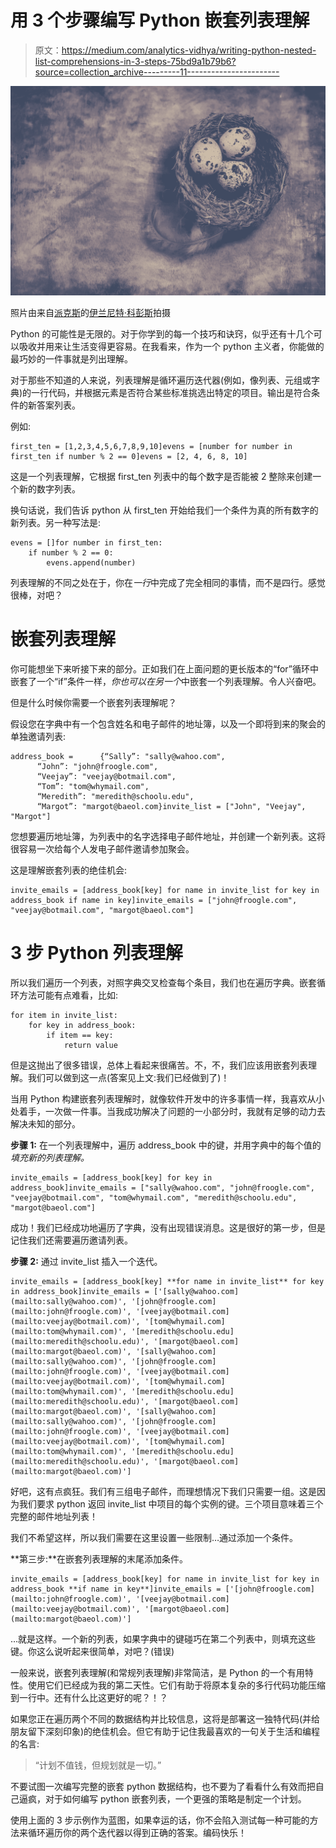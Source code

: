 # 用 3 个步骤编写 Python 嵌套列表理解

> 原文：<https://medium.com/analytics-vidhya/writing-python-nested-list-comprehensions-in-3-steps-75bd9a1b79b6?source=collection_archive---------11----------------------->

![](img/e2787506c7a0c16d1e3486d9bb1c215b.png)

照片由来自[派克斯](https://www.pexels.com/photo/close-up-photography-of-quail-eggs-on-nest-810320/?utm_content=attributionCopyText&utm_medium=referral&utm_source=pexels)的[伊兰尼特·科彭斯](https://www.pexels.com/@nietjuh?utm_content=attributionCopyText&utm_medium=referral&utm_source=pexels)拍摄

Python 的可能性是无限的。对于你学到的每一个技巧和诀窍，似乎还有十几个可以吸收并用来让生活变得更容易。在我看来，作为一个 python 主义者，你能做的最巧妙的一件事就是列出理解。

对于那些不知道的人来说，列表理解是循环遍历迭代器(例如，像列表、元组或字典)的一行代码，并根据元素是否符合某些标准挑选出特定的项目。输出是符合条件的新答案列表。

例如:

```
first_ten = [1,2,3,4,5,6,7,8,9,10]evens = [number for number in first_ten if number % 2 == 0]evens = [2, 4, 6, 8, 10]
```

这是一个列表理解，它根据 first_ten 列表中的每个数字是否能被 2 整除来创建一个新的数字列表。

换句话说，我们告诉 python 从 first_ten 开始给我们一个条件为真的所有数字的新列表。另一种写法是:

```
evens = []for number in first_ten:
    if number % 2 == 0:
        evens.append(number)
```

列表理解的不同之处在于，你在*一行*中完成了完全相同的事情，而不是四行。感觉很棒，对吧？

# 嵌套列表理解

你可能想坐下来听接下来的部分。正如我们在上面问题的更长版本的“for”循环中嵌套了一个“if”条件一样，*你也可以在另一个*中嵌套一个列表理解。令人兴奋吧。

但是什么时候你需要一个嵌套列表理解呢？

假设您在字典中有一个包含姓名和电子邮件的地址簿，以及一个即将到来的聚会的单独邀请列表:

```
address_book =      {“Sally”: "sally@wahoo.com", 
      “John”: "john@froogle.com",
      “Veejay”: "veejay@botmail.com",  
      “Tom”: "tom@whymail.com", 
      “Meredith”: "meredith@schoolu.edu", 
      “Margot”: "margot@baeol.com}invite_list = ["John", "Veejay", "Margot"]
```

您想要遍历地址簿，为列表中的名字选择电子邮件地址，并创建一个新列表。这将很容易一次给每个人发电子邮件邀请参加聚会。

这是理解嵌套列表的绝佳机会:

```
invite_emails = [address_book[key] for name in invite_list for key in address_book if name in key]invite_emails = ["john@froogle.com", "veejay@botmail.com", "margot@baeol.com"]
```

# 3 步 Python 列表理解

所以我们遍历一个列表，对照字典交叉检查每个条目，我们也在遍历字典。嵌套循环方法可能有点难看，比如:

```
for item in invite_list:
    for key in address_book:
        if item == key:
            return value
```

但是这抛出了很多错误，总体上看起来很痛苦。不，不，我们应该用嵌套列表理解。我们可以做到这一点(答案见上文:我们已经做到了)！

当用 Python 构建嵌套列表理解时，就像软件开发中的许多事情一样，我喜欢从小处着手，一次做一件事。当我成功解决了问题的一小部分时，我就有足够的动力去解决未知的部分。

**步骤 1:** 在一个列表理解中，遍历 address_book 中的键，并用字典中的每个值的*填充新的列表理解。*

```
invite_emails = [address_book[key] for key in address_book]invite_emails = ["sally@wahoo.com", "john@froogle.com", "veejay@botmail.com", "tom@whymail.com", "meredith@schoolu.edu", 
"margot@baeol.com"]
```

成功！我们已经成功地遍历了字典，没有出现错误消息。这是很好的第一步，但是记住我们还需要遍历邀请列表。

**步骤 2:** 通过 invite_list 插入一个迭代。

```
invite_emails = [address_book[key] **for name in invite_list** for key in address_book]invite_emails = ['[sally@wahoo.com](mailto:sally@wahoo.com)', '[john@froogle.com](mailto:john@froogle.com)', '[veejay@botmail.com](mailto:veejay@botmail.com)', '[tom@whymail.com](mailto:tom@whymail.com)', '[meredith@schoolu.edu](mailto:meredith@schoolu.edu)', '[margot@baeol.com](mailto:margot@baeol.com)', '[sally@wahoo.com](mailto:sally@wahoo.com)', '[john@froogle.com](mailto:john@froogle.com)', '[veejay@botmail.com](mailto:veejay@botmail.com)', '[tom@whymail.com](mailto:tom@whymail.com)', '[meredith@schoolu.edu](mailto:meredith@schoolu.edu)', '[margot@baeol.com](mailto:margot@baeol.com)', '[sally@wahoo.com](mailto:sally@wahoo.com)', '[john@froogle.com](mailto:john@froogle.com)', '[veejay@botmail.com](mailto:veejay@botmail.com)', '[tom@whymail.com](mailto:tom@whymail.com)', '[meredith@schoolu.edu](mailto:meredith@schoolu.edu)', '[margot@baeol.com](mailto:margot@baeol.com)']
```

好吧，这有点疯狂。我们有三组电子邮件，而理想情况下我们只需要一组。这是因为我们要求 python 返回 invite_list 中项目的每个实例的键。三个项目意味着三个完整的邮件地址列表！

我们不希望这样，所以我们需要在这里设置一些限制…通过添加一个条件。

**第三步:**在嵌套列表理解的末尾添加条件。

```
invite_emails = [address_book[key] for name in invite_list for key in address_book **if name in key**]invite_emails = ['[john@froogle.com](mailto:john@froogle.com)', '[veejay@botmail.com](mailto:veejay@botmail.com)', '[margot@baeol.com](mailto:margot@baeol.com)']
```

…就是这样。一个新的列表，如果字典中的键碰巧在第二个列表中，则填充这些键。你这么说听起来很简单，对吧？(错误)

一般来说，嵌套列表理解(和常规列表理解)非常简洁，是 Python 的一个有用特性。使用它们已经成为我的第二天性。它们有助于将原本复杂的多行代码功能压缩到一行中。还有什么比这更好的呢？！？

如果您正在遍历两个不同的数据结构并比较信息，这将是部署这一独特代码(并给朋友留下深刻印象)的绝佳机会。但它有助于记住我最喜欢的一句关于生活和编程的名言:

> “计划不值钱，但规划就是一切。”

不要试图一次编写完整的嵌套 python 数据结构，也不要为了看看什么有效而把自己逼疯，对于如何编写 python 嵌套列表，一个更强的策略是制定一个计划。

使用上面的 3 步示例作为蓝图，如果幸运的话，你不会陷入测试每一种可能的方法来循环遍历你的两个迭代器以得到正确的答案。编码快乐！